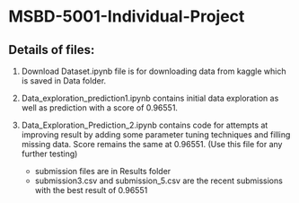 # MSBD-5001-Individual-Project

## Details of files:
1) Download Dataset.ipynb file is for downloading data from kaggle which is saved in Data folder.
2) Data_exploration_prediction1.ipynb contains initial data exploration as well as prediction
with a score of 0.96551.
3) Data_Exploration_Prediction_2.ipynb contains code for attempts at improving result by adding
some parameter tuning techniques and filling missing data. Score remains the same at 0.96551. (Use this
file for any further testing)

	* submission files are in Results folder
	* submission3.csv and submission_5.csv are the recent submissions with the best result of 0.96551
